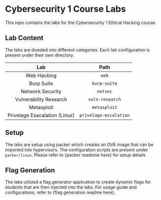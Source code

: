 # Cybersecurity 1 Course Labs

This repo contains the labs for the Cybersecurity 1 Ethical Hacking course.

## Lab Content

The labs are diveded into different categories. Each lab configuration is present under their own directory.

|Lab|Path|
|:--:|:--:|
|Web Hacking|`web`|
|Burp Suite|`burp-suite`|
|Network Security|`netsec`|
|Vulnerability Research|`vuln-research`|
|Metasploit|`metasploit`|
|Privelage Esacalation (Linux)|`privelage-escalation`|

## Setup

The labs are setup using packer which creates an OVA image that can be imported into hypervisors. The configuration scripts are present under `packer/linux`. Please refer to {packer readnme here} for setup details

## Flag Generation

The labs utilized a flag generator application to create dynamic flags for students that are then injected into the labs. For usage guide and configurations, refer to {flag generation readme here}.
